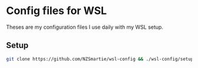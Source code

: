 # Config files for WSL

Theses are my configuration files I use daily with my WSL setup. 

## Setup

```bash
git clone https://github.com/NZSmartie/wsl-config && ./wsl-config/setup.sh
```
